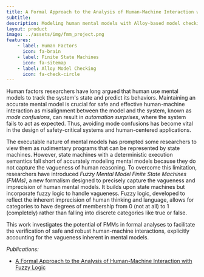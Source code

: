 ```yaml
---
title: A Formal Approach to the Analysis of Human-Machine Interaction with Fuzzy Mental Model Finite State Machines
subtitle: 
description: Modeling human mental models with Alloy-based model checking and mode confusion detection
layout: product
image: ../assets/img/fmm_project.png
features:
    - label: Human Factors
      icon: fa-brain
    - label: Finite State Machines
      icon: fa-sitemap
    - label: Alloy Model Checking
      icon: fa-check-circle
---
```


Human factors researchers have long argued that human use mental models to track the system's state and predict its behaviors.
Maintaining an accurate mental model is crucial for safe and effective human-machine interaction as misalignment between the model and the system, known as *mode confusions*, can result in *automation surprises*, where the system fails to act as expected.
Thus, avoiding mode confusions has become vital in the design of safety-critical systems and human-centered applications.

The executable nature of mental models has prompted some researchers to view them as rudimentary programs that can be represented by state machines. 
However, state machines with a deterministic execution semantics fall short of accurately modeling mental models because they do not capture the vagueness of human reasoning.
To overcome this limitation, researchers have introduced *Fuzzy Mental Model Finite State Machines (FMMs)*, a new formalism designed to precisely capture the vagueness and imprecision of human mental models. 
It builds upon state machines but incorporate fuzzy logic to handle vagueness.
Fuzzy logic, developed to reflect the inherent imprecision of human thinking and language, allows for categories to have degrees of membership from 0 (not at all) to 1 (completely) rather than falling into discrete categories like true or false.

This work investigates the potential of FMMs in formal analyses to facilitate the verification of safe and robust human-machine interactions, explicitly accounting for the vagueness inherent in mental models.

*Publications:*
- [A Formal Approach to the Analysis of Human-Machine Interaction with Fuzzy Logic](https://dl.acm.org/doi/abs/10.1145/3689491.3689969)
